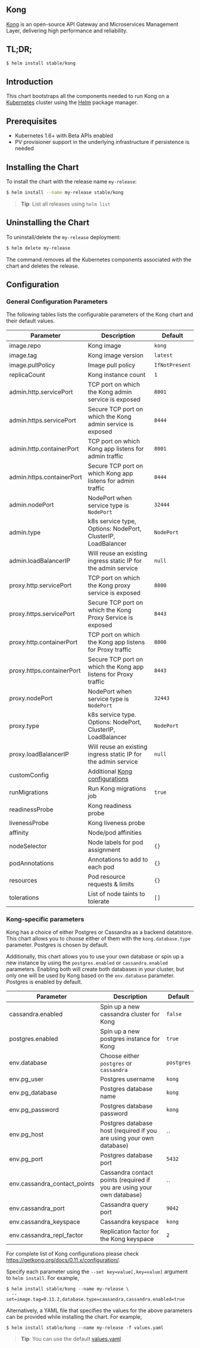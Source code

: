 ## Kong

[Kong](https://getkong.org/) is an open-source API Gateway and Microservices
Management Layer, delivering high performance and reliability.

## TL;DR;

```bash
$ helm install stable/kong
```

## Introduction

This chart bootstraps all the components needed to run Kong on a [Kubernetes](http://kubernetes.io)
cluster using the [Helm](https://helm.sh) package manager.

## Prerequisites

- Kubernetes 1.6+ with Beta APIs enabled
- PV provisioner support in the underlying infrastructure
  if persistence is needed

## Installing the Chart

To install the chart with the release name `my-release`:

```bash
$ helm install --name my-release stable/kong
```

> **Tip**: List all releases using `helm list`

## Uninstalling the Chart

To uninstall/delete the `my-release` deployment:

```bash
$ helm delete my-release
```

The command removes all the Kubernetes components associated with the
chart and deletes the release.

## Configuration

### General Configuration Parameters

The following tables lists the configurable parameters of the Kong chart
and their default values.

| Parameter                         | Description                                                            | Default               |
| ------------------------------    | --------------------------------------------------------------------   | -------------------   |
| image.repo                        | Kong image                                                             | `kong`                |
| image.tag                         | Kong image version                                                     | `latest`              |
| image.pullPolicy                  | Image pull policy                                                      | `IfNotPresent`        |
| replicaCount                      | Kong instance count                                                    | `1`                   |
| admin.http.servicePort            | TCP port on which the Kong admin service is exposed                    | `8001`                |
| admin.https.servicePort           | Secure TCP port on which the Kong admin service is exposed             | `8444`                |
| admin.http.containerPort          | TCP port on which Kong app listens for admin traffic                   | `8001`                |
| admin.https.containerPort         | Secure TCP port on which Kong app listens for admin traffic            | `8444`                |
| admin.nodePort                    | NodePort when service type is `NodePort`                                 | `32444`                |
| admin.type                        | k8s service type, Options: NodePort, ClusterIP, LoadBalancer                       | `NodePort`            |
| admin.loadBalancerIP              | Will reuse an existing ingress static IP for the admin service         | `null`                |
| proxy.http.servicePort            | TCP port on which the Kong proxy service is exposed                    | `8000`                |
| proxy.https.servicePort           | Secure TCP port on which the Kong Proxy Service is exposed             | `8443`                |
| proxy.http.containerPort          | TCP port on which the Kong app listens for Proxy traffic               | `8000`                |
| proxy.https.containerPort         | Secure TCP port on which the Kong app listens for Proxy traffic        | `8443`                |
| proxy.nodePort                    | NodePort when service type is `NodePort`                               | `32443`                |
| proxy.type                        | k8s service type. Options: NodePort, ClusterIP, LoadBalancer           | `NodePort`            |
| proxy.loadBalancerIP              | Will reuse an existing ingress static IP for the admin service         | `null`                |
| customConfig                      | Additional [Kong configurations](https://getkong.org/docs/latest/configuration/)               |
| runMigrations                     | Run Kong migrations job                                                | `true`                |
| readinessProbe                    | Kong readiness probe                                                   |                       |
| livenessProbe                     | Kong liveness probe                                                    |                       |
| affinity                          | Node/pod affinities                                                    |                       |
| nodeSelector                      | Node labels for pod assignment                                         | `{}`                  |
| podAnnotations                    | Annotations to add to each pod                                         | `{}`                  |
| resources                         | Pod resource requests & limits                                         | `{}`                  |
| tolerations                       | List of node taints to tolerate                                        | `[]`                  |

### Kong-specific parameters

Kong has a choice of either Postgres or Cassandra as a backend datatstore.
This chart allows you to choose either of them with the `kong.database.type`
parameter.  Postgres is chosen by default.

Additionally, this chart allows you to use your own database or spin up a new
instance by using the `postgres.enabled` or `cassandra.enabled` parameters.
Enabling both will create both databases in your cluster, but only one
will be used by Kong based on the `env.database` parameter.
Postgres is enabled by default.

| Parameter                         | Description                                                            | Default               |
| ------------------------------    | --------------------------------------------------------------------   | -------------------   |
| cassandra.enabled                 | Spin up a new cassandra cluster for Kong                               | `false`               |
| postgres.enabled                  | Spin up a new postgres instance for Kong                               | `true `               |
| env.database                      | Choose either `postgres` or `cassandra`                                | `postgres`            |
| env.pg_user                       | Postgres username                                                      | `kong`                |
| env.pg_database                   | Postgres database name                                                 | `kong`                |
| env.pg_password                   | Postgres database password                                             | `kong`                |
| env.pg_host                       | Postgres database host (required if you are using your own database)   | ``                    |
| env.pg_port                       | Postgres database port                                                 | `5432`                |
| env.cassandra_contact_points      | Cassandra contact points (required if you are using your own database) | ``                    |
| env.cassandra_port                | Cassandra query port                                                   | `9042`                |
| env.cassandra_keyspace            | Cassandra keyspace                                                     | `kong`                |
| env.cassandra_repl_factor         | Replication factor for the Kong keyspace                               | `2`                   |

For complete list of Kong configurations please check https://getkong.org/docs/0.11.x/configuration/.

Specify each parameter using the `--set key=value[,key=value]` argument to `helm install`. For example,

```console
$ helm install stable/kong --name my-release \
  --set=image.tag=0.11.2,database.type=caasandra,cassandra.enabled=true
```

Alternatively, a YAML file that specifies the values for the above parameters can be provided while installing the chart. For example,

```console
$ helm install stable/kong --name my-release -f values.yaml
```

> **Tip**: You can use the default [values.yaml](values.yaml)
